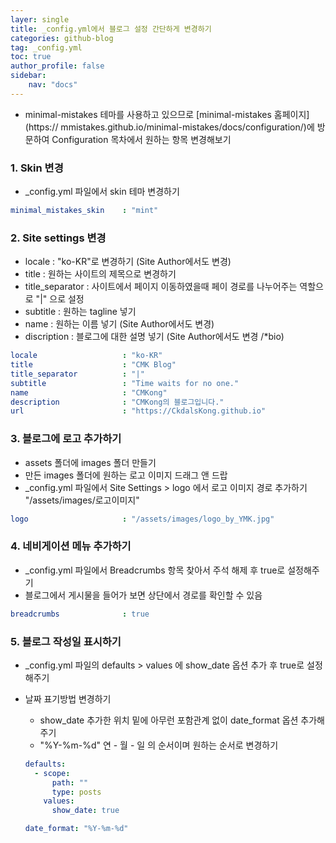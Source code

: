 ```yaml
---
layer: single
title: _config.yml에서 블로그 설정 간단하게 변경하기
categories: github-blog
tag: _config.yml
toc: true
author_profile: false
sidebar:
    nav: "docs"
---
```


+ minimal-mistakes 테마를 사용하고 있으므로 [minimal-mistakes 홈페이지](https:// mmistakes.github.io/minimal-mistakes/docs/configuration/)에 방문하여 Configuration 목차에서 원하는 항목 변경해보기



### 1. Skin 변경

- _config.yml 파일에서 skin 테마 변경하기

```yaml
minimal_mistakes_skin    : "mint"
```




### 2. Site settings 변경

- locale : "ko-KR"로 변경하기 (Site Author에서도 변경)
- title : 원하는 사이트의 제목으로 변경하기
- title_separator : 사이트에서 페이지 이동하였을때 페이 경로를 나누어주는 역할으로 "|" 으로 설정
- subtitle : 원하는 tagline 넣기 
- name : 원하는 이름 넣기 (Site Author에서도 변경)
- discription : 블로그에 대한 설명 넣기 (Site Author에서도 변경 /*bio)

```yaml
locale                   : "ko-KR"
title                    : "CMK Blog"
title_separator          : "|"
subtitle                 : "Time waits for no one."
name                     : "CMKong"
description              : "CMKong의 블로그입니다."
url                      : "https://CkdalsKong.github.io"
```




### 3. 블로그에 로고 추가하기

- assets 폴더에 images 폴더 만들기
- 만든 images 폴더에 원하는 로고 이미지 드래그 앤 드랍
- _config.yml 파일에서 Site Settings > logo 에서 로고 이미지 경로 추가하기
  "/assets/images/로고이미지"

```yaml
logo                     : "/assets/images/logo_by_YMK.jpg"
```



### 4. 네비게이션 메뉴 추가하기

- _config.yml 파일에서 Breadcrumbs 항목 찾아서 주석 해제 후 true로 설정해주기
- 블로그에서 게시물을 들어가 보면 상단에서 경로를 확인할 수 있음

```yaml
breadcrumbs              : true
```



### 5. 블로그 작성일 표시하기

- _config.yml 파일의 defaults > values 에 show_date 옵션 추가 후 true로 설정해주기
- 날짜 표기방법 변경하기
  - show_date 추가한 위치 밑에 아무런 포함관계 없이 date_format 옵션 추가해 주기
  - "%Y-%m-%d" 연 - 월 - 일 의 순서이며 원하는 순서로 변경하기
  
  ```yaml
  defaults:
    - scope:
        path: ""
        type: posts
      values:
        show_date: true
  
  date_format: "%Y-%m-%d"
  ```
  
  